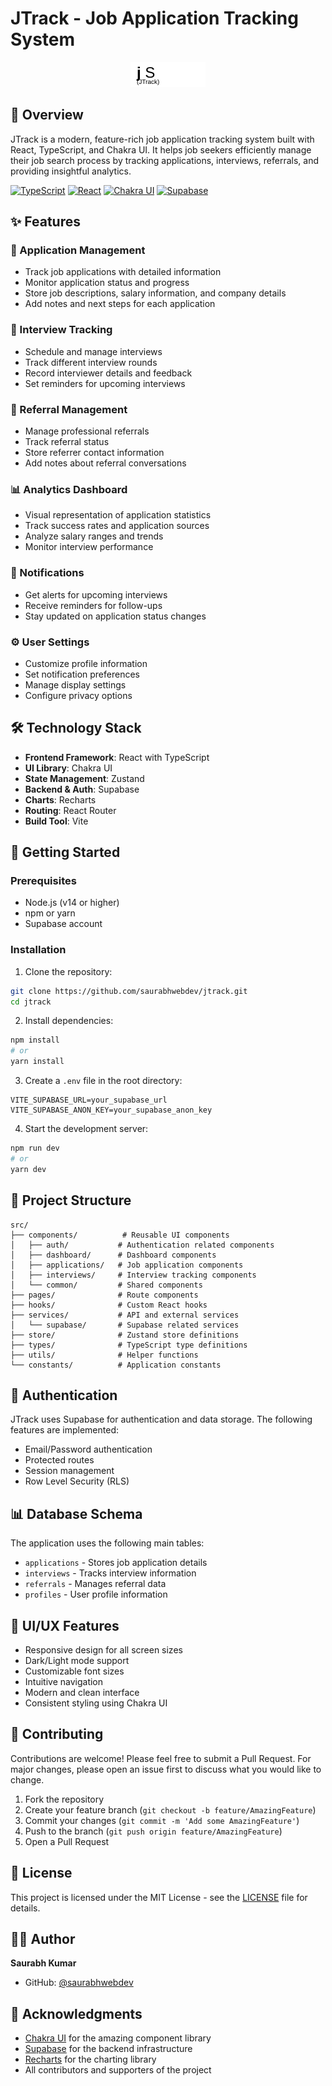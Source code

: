 # JTrack - Job Application Tracking System

<div align="center">
  <img src="src/assets/logo.svg" alt="JTrack Logo" width="120" />
</div>

## 🚀 Overview

JTrack is a modern, feature-rich job application tracking system built with React, TypeScript, and Chakra UI. It helps job seekers efficiently manage their job search process by tracking applications, interviews, referrals, and providing insightful analytics.

[![TypeScript](https://img.shields.io/badge/TypeScript-007ACC?style=for-the-badge&logo=typescript&logoColor=white)](https://www.typescriptlang.org/)
[![React](https://img.shields.io/badge/React-20232A?style=for-the-badge&logo=react&logoColor=61DAFB)](https://reactjs.org/)
[![Chakra UI](https://img.shields.io/badge/Chakra_UI-319795?style=for-the-badge&logo=chakra-ui&logoColor=white)](https://chakra-ui.com/)
[![Supabase](https://img.shields.io/badge/Supabase-181818?style=for-the-badge&logo=supabase&logoColor=white)](https://supabase.io/)

## ✨ Features

### 📝 Application Management
- Track job applications with detailed information
- Monitor application status and progress
- Store job descriptions, salary information, and company details
- Add notes and next steps for each application

### 📅 Interview Tracking
- Schedule and manage interviews
- Track different interview rounds
- Record interviewer details and feedback
- Set reminders for upcoming interviews

### 👥 Referral Management
- Manage professional referrals
- Track referral status
- Store referrer contact information
- Add notes about referral conversations

### 📊 Analytics Dashboard
- Visual representation of application statistics
- Track success rates and application sources
- Analyze salary ranges and trends
- Monitor interview performance

### 🔔 Notifications
- Get alerts for upcoming interviews
- Receive reminders for follow-ups
- Stay updated on application status changes

### ⚙️ User Settings
- Customize profile information
- Set notification preferences
- Manage display settings
- Configure privacy options

## 🛠️ Technology Stack

- **Frontend Framework**: React with TypeScript
- **UI Library**: Chakra UI
- **State Management**: Zustand
- **Backend & Auth**: Supabase
- **Charts**: Recharts
- **Routing**: React Router
- **Build Tool**: Vite

## 🚀 Getting Started

### Prerequisites

- Node.js (v14 or higher)
- npm or yarn
- Supabase account

### Installation

1. Clone the repository:
```bash
git clone https://github.com/saurabhwebdev/jtrack.git
cd jtrack
```

2. Install dependencies:
```bash
npm install
# or
yarn install
```

3. Create a `.env` file in the root directory:
```env
VITE_SUPABASE_URL=your_supabase_url
VITE_SUPABASE_ANON_KEY=your_supabase_anon_key
```

4. Start the development server:
```bash
npm run dev
# or
yarn dev
```

## 📁 Project Structure

```
src/
├── components/          # Reusable UI components
│   ├── auth/           # Authentication related components
│   ├── dashboard/      # Dashboard components
│   ├── applications/   # Job application components
│   ├── interviews/     # Interview tracking components
│   └── common/         # Shared components
├── pages/              # Route components
├── hooks/              # Custom React hooks
├── services/           # API and external services
│   └── supabase/       # Supabase related services
├── store/              # Zustand store definitions
├── types/              # TypeScript type definitions
├── utils/              # Helper functions
└── constants/          # Application constants
```

## 🔐 Authentication

JTrack uses Supabase for authentication and data storage. The following features are implemented:

- Email/Password authentication
- Protected routes
- Session management
- Row Level Security (RLS)

## 📊 Database Schema

The application uses the following main tables:

- `applications` - Stores job application details
- `interviews` - Tracks interview information
- `referrals` - Manages referral data
- `profiles` - User profile information

## 🎨 UI/UX Features

- Responsive design for all screen sizes
- Dark/Light mode support
- Customizable font sizes
- Intuitive navigation
- Modern and clean interface
- Consistent styling using Chakra UI

## 🤝 Contributing

Contributions are welcome! Please feel free to submit a Pull Request. For major changes, please open an issue first to discuss what you would like to change.

1. Fork the repository
2. Create your feature branch (`git checkout -b feature/AmazingFeature`)
3. Commit your changes (`git commit -m 'Add some AmazingFeature'`)
4. Push to the branch (`git push origin feature/AmazingFeature`)
5. Open a Pull Request

## 📝 License

This project is licensed under the MIT License - see the [LICENSE](LICENSE) file for details.

## 👨‍💻 Author

**Saurabh Kumar**
- GitHub: [@saurabhwebdev](https://github.com/saurabhwebdev)

## 🙏 Acknowledgments

- [Chakra UI](https://chakra-ui.com/) for the amazing component library
- [Supabase](https://supabase.io/) for the backend infrastructure
- [Recharts](https://recharts.org/) for the charting library
- All contributors and supporters of the project
